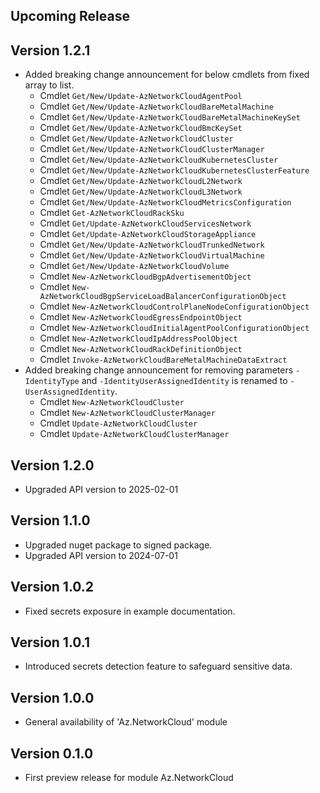 <!--
    Please leave this section at the top of the change log.

    Changes for the upcoming release should go under the section titled "Upcoming Release", and should adhere to the following format:

    ## Upcoming Release
    * Overview of change #1
        - Additional information about change #1
    * Overview of change #2
        - Additional information about change #2
        - Additional information about change #2
    * Overview of change #3
    * Overview of change #4
        - Additional information about change #4

    ## YYYY.MM.DD - Version X.Y.Z (Previous Release)
    * Overview of change #1
        - Additional information about change #1
-->
## Upcoming Release

## Version 1.2.1
* Added breaking change announcement for below cmdlets from fixed array to list.
  * Cmdlet `Get/New/Update-AzNetworkCloudAgentPool`
  * Cmdlet `Get/New/Update-AzNetworkCloudBareMetalMachine`
  * Cmdlet `Get/New/Update-AzNetworkCloudBareMetalMachineKeySet`
  * Cmdlet `Get/New/Update-AzNetworkCloudBmcKeySet`
  * Cmdlet `Get/New/Update-AzNetworkCloudCluster`
  * Cmdlet `Get/New/Update-AzNetworkCloudClusterManager`
  * Cmdlet `Get/New/Update-AzNetworkCloudKubernetesCluster`
  * Cmdlet `Get/New/Update-AzNetworkCloudKubernetesClusterFeature`
  * Cmdlet `Get/New/Update-AzNetworkCloudL2Network`
  * Cmdlet `Get/New/Update-AzNetworkCloudL3Network`
  * Cmdlet `Get/New/Update-AzNetworkCloudMetricsConfiguration`
  * Cmdlet `Get-AzNetworkCloudRackSku`
  * Cmdlet `Get/Update-AzNetworkCloudServicesNetwork`
  * Cmdlet `Get/Update-AzNetworkCloudStorageAppliance`
  * Cmdlet `Get/New/Update-AzNetworkCloudTrunkedNetwork`
  * Cmdlet `Get/New/Update-AzNetworkCloudVirtualMachine`
  * Cmdlet `Get/New/Update-AzNetworkCloudVolume`
  * Cmdlet `New-AzNetworkCloudBgpAdvertisementObject`
  * Cmdlet `New-AzNetworkCloudBgpServiceLoadBalancerConfigurationObject`
  * Cmdlet `New-AzNetworkCloudControlPlaneNodeConfigurationObject`
  * Cmdlet `New-AzNetworkCloudEgressEndpointObject`
  * Cmdlet `New-AzNetworkCloudInitialAgentPoolConfigurationObject`
  * Cmdlet `New-AzNetworkCloudIpAddressPoolObject`
  * Cmdlet `New-AzNetworkCloudRackDefinitionObject`
  * Cmdlet `Invoke-AzNetworkCloudBareMetalMachineDataExtract`
* Added breaking change announcement for removing parameters `-IdentityType` and `-IdentityUserAssignedIdentity` is renamed to `-UserAssignedIdentity`.
  * Cmdlet `New-AzNetworkCloudCluster`
  * Cmdlet `New-AzNetworkCloudClusterManager`
  * Cmdlet `Update-AzNetworkCloudCluster`
  * Cmdlet `Update-AzNetworkCloudClusterManager`

## Version 1.2.0
* Upgraded API version to 2025-02-01

## Version 1.1.0
* Upgraded nuget package to signed package.
* Upgraded API version to 2024-07-01

## Version 1.0.2
* Fixed secrets exposure in example documentation.

## Version 1.0.1
* Introduced secrets detection feature to safeguard sensitive data.

## Version 1.0.0
* General availability of 'Az.NetworkCloud' module

## Version 0.1.0
* First preview release for module Az.NetworkCloud

